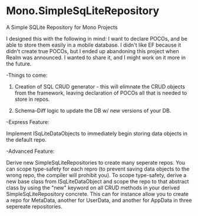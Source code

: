 # Mono.SimpleSqLiteRepository
A Simple SQLite Repository for Mono Projects

I designed this with the following in mind: I want to declare POCOs, and be able to store them easily in a mobile database. 
I didn't like EF because it didn't create true POCOs, but I ended up abandoning this project when Realm was announced. 
I wanted to share it, and I might work on it more in the future. 

-Things to come: 

1) Creation of SQL CRUD generator - this will elimnate the CRUD objects from the framework, leaving declaration of POCOs all that is needed to store in repos. 

2) Schema-Diff logic to update the DB w/ new versions of your DB. 

-Express Feature: 

Implement ISqLiteDataObjects to immediately begin storing data objects in the default repo. 

-Advanced Feature: 

Derive new SimpleSqLiteRepositories to create many seperate repos. 
You can scope type-safety for each repro (to prevent saving data objects to the wrong repo, the compiler will prohibit you).
To scope type-safety, derive a new base class from ISqLiteDataObject and scope the repo to that abstract class 
by using the "new" keyword on all CRUD methods in your derived SimpleSqLiteRepository concrete.
This can for instance allow you to create a repo for MetaData, another for UserData, and another for AppData in three sepereate repositories. 
